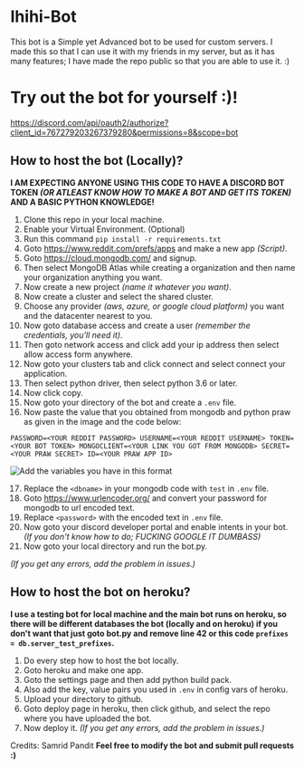 # Ihihi-Bot

This bot is a Simple yet Advanced bot to be used for custom servers. I made this so that I can use it with my friends in my server, but as it has many features; I have made the repo public so that you are able to use it. :)

# Try out the bot for yourself :)!
https://discord.com/api/oauth2/authorize?client_id=767279203267379280&permissions=8&scope=bot

## How to host the bot (Locally)?
**I AM EXPECTING ANYONE USING THIS CODE TO HAVE A DISCORD BOT TOKEN *(OR ATLEAST KNOW HOW TO MAKE A BOT AND GET ITS TOKEN)* AND A BASIC PYTHON KNOWLEDGE!**
1. Clone this repo in your local machine.
2. Enable your Virtual Environment. (Optional)
3. Run this command `pip install -r requirements.txt` 
4. Goto https://www.reddit.com/prefs/apps and make a new app *(Script)*.
5. Goto https://cloud.mongodb.com/ and signup.
6. Then select MongoDB Atlas while creating a organization and then name your organization anything you want.
7. Now create a new project *(name it whatever you want)*.
8. Now create a cluster and select the shared cluster.
9. Choose any provider *(aws, azure, or google cloud platform)* you want and the datacenter nearest to you.
10. Now goto database access and create a user *(remember the credentials, you'll need it)*.
11. Then goto network access and click add your ip address then select allow access form anywhere.
12. Now goto your clusters tab and click connect and select connect your application.
13. Then select python driver, then select python 3.6 or later.
14. Now click copy.
15. Now goto your directory of the bot and create a `.env` file.
16. Now paste the value that you obtained from mongodb and python praw as given in the image and the code below:

``PASSWORD=<YOUR REDDIT PASSWORD>
USERNAME=<YOUR REDDIT USERNAME>
TOKEN=<YOUR BOT TOKEN>
MONGOCLIENT=<YOUR LINK YOU GOT FROM MONGODB>
SECRET=<YOUR PRAW SECRET>
ID=<YOUR PRAW APP ID>``

![Add the variables you have in this format](https://i.ibb.co/rxwvNjx/env.png)

17. Replace the `<dbname>` in your mongodb code with `test` in `.env` file.
18. Goto https://www.urlencoder.org/ and convert your password for mongodb to url encoded text.
19. Replace `<password>` with the encoded text in `.env` file.
10. Now goto your discord developer portal and enable intents in your bot. *(If you don't know how to do; FUCKING GOOGLE IT DUMBASS)*
11. Now goto your local directory and run the bot.py.

*(If you get any errors, add the problem in issues.)*

## How to host the bot on heroku?
**I use a testing bot for local machine and the main bot runs on heroku, so there will be different databases the bot (locally and on heroku) if you don't want that just goto bot.py and remove line 42 or this code `prefixes = db.server_test_prefixes`.**
1. Do every step how to host the bot locally.
2. Goto heroku and make one app.
3. Goto the settings page and then add python build pack.
4. Also add the key, value pairs you used in `.env` in config vars of heroku.
5. Upload your directory to github.
6. Goto deploy page in heroku, then click github, and select the repo where you have uploaded the bot.
7. Now deploy it.
*(If you get any errors, add the problem in issues.)*

Credits: Samrid Pandit
**Feel free to modify the bot and submit pull requests :)**
